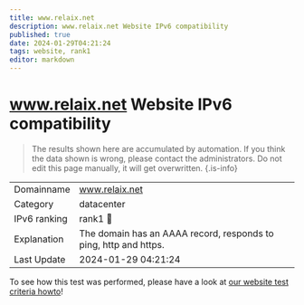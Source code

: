 ```yaml
---
title: www.relaix.net
description: www.relaix.net Website IPv6 compatibility
published: true
date: 2024-01-29T04:21:24
tags: website, rank1
editor: markdown
---
```


# www.relaix.net Website IPv6 compatibility

> The results shown here are accumulated by automation. If you think the data shown is wrong, please contact the administrators. 
> Do not edit this page manually, it will get overwritten.
{.is-info}


|   |   |
| - | - |
| Domainname | www.relaix.net
| Category | datacenter |
| IPv6 ranking | rank1 :1st_place_medal: |
| Explanation | The domain has an AAAA record, responds to ping, http and https. |
| Last Update | 2024-01-29 04:21:24 |

To see how this test was performed, please have a look at [our website test criteria howto](/howto/testcriteria/website)!

